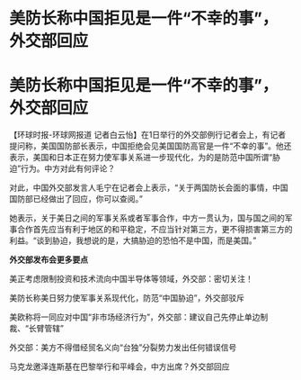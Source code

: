 # 美防长称中国拒见是一件“不幸的事”，外交部回应

# 美防长称中国拒见是一件“不幸的事”，外交部回应

【环球时报-环球网报道
记者白云怡】在1日举行的外交部例行记者会上，有记者提问称，美国国防部长表示，中国拒绝会见美国国防高官是一件“不幸的事”。他还表示，美国和日本正在努力使军事关系进一步现代化，为的是防范中国所谓“胁迫”行为。中方对此有何评论？

对此，中国外交部发言人毛宁在记者会上表示，“关于两国防长会面的事情，中国国防部已经做出了回应，你可以查阅。”

她表示，关于美日之间的军事关系或者军事合作，中方一贯认为，国与国之间的军事合作首先应当有利于地区的和平稳定，不应当针对第三方，更不得损害第三方的利益。“谈到胁迫，我想说的是，大搞胁迫的恐怕不是中国，而是美国。”

**外交部发布会更多要点**

美正考虑限制投资和技术流向中国半导体等领域，外交部：密切关注！

美防长称美日努力使军事关系现代化，防范“中国胁迫”，外交部驳斥

美欧称将一同应对中国“非市场经济行为”，外交部：建议自己先停止单边制裁、“长臂管辖”

外交部：美方不得借经贸名义向“台独”分裂势力发出任何错误信号

马克龙邀泽连斯基在巴黎举行和平峰会，中方出席？外交部回应


